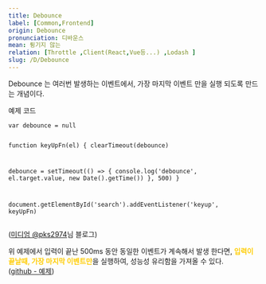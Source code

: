 ```yaml
---
title: Debounce
label: [Common,Frontend]
origin: Debounce
pronunciation: 디바운스
mean: 튕기지 않는
relation: [Throttle ,Client(React,Vue등...) ,Lodash ]
slug: /D/Debounce
---
```


<content>


<p>Debounce 는 여러번 발생하는 이벤트에서, 가장 마지막 이벤트 만을 실행 되도록 만드는 개념이다.</p>
<p>예제 코드</p>
<pre><code class="js language-js">var debounce = null

function keyUpFn(el) {
  clearTimeout(debounce)

  debounce = setTimeout(() =&gt; {
    console.log('debounce', el.target.value, new Date().getTime())
  }, 500)
}

document.getElementById('search').addEventListener('keyup', keyUpFn)</code></pre>
<p>(<a href="https://medium.com/@pks2974/throttle-%EC%99%80-debounce-%EA%B0%9C%EB%85%90-%EC%A0%95%EB%A6%AC%ED%95%98%EA%B8%B0-2335a9c426ff">미디엄 <a href="https://github.com/pks2974">@pks2974</a>님 블로그</a>)</p>
<p>위 예제에서 입력이 끝난 500ms 동안 동일한 이벤트가 계속해서 발생 한다면, <span style='color:#FFCC00; font-weight:bold;'>입력이 끝날때, 가장 마지막 이벤트만</span>을 실행하여, 성능성 유리함을 가져올 수 있다.<br />
(<a href="https://github.com/niksy/throttle-debounce">github - 예제</a>)</p>


</content>
